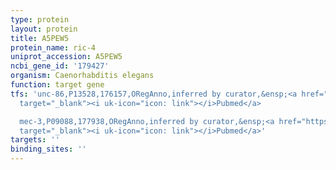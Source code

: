 ```yaml
---
type: protein
layout: protein
title: A5PEW5
protein_name: ric-4
uniprot_accession: A5PEW5
ncbi_gene_id: '179427'
organism: Caenorhabditis elegans
function: target gene
tfs: 'unc-86,P13528,176157,ORegAnno,inferred by curator,&ensp;<a href="https://www.ncbi.nlm.nih.gov/pubmed/?term=14529613%5Buid%5D"
  target="_blank"><i uk-icon="icon: link"></i>Pubmed</a>

  mec-3,P09088,177938,ORegAnno,inferred by curator,&ensp;<a href="https://www.ncbi.nlm.nih.gov/pubmed/?term=14529613%5Buid%5D"
  target="_blank"><i uk-icon="icon: link"></i>Pubmed</a>'
targets: ''
binding_sites: ''
---
```

